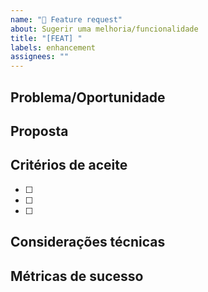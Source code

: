 ```yaml
---
name: "🚀 Feature request"
about: Sugerir uma melhoria/funcionalidade
title: "[FEAT] "
labels: enhancement
assignees: ""
---
```


## Problema/Oportunidade
<!-- Qual dor ou oportunidade essa feature resolve? -->

## Proposta
<!-- Descreva a solução sugerida. -->

## Critérios de aceite
- [ ] 
- [ ] 
- [ ] 

## Considerações técnicas
<!-- Arquitetura, pacotes, riscos, trade-offs. -->

## Métricas de sucesso
<!-- Como saberemos que deu certo? -->
